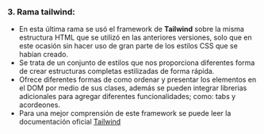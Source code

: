 ### 3. Rama **tailwind**:
- En esta última rama se usó el framework de **Tailwind** sobre la misma estructura HTML que se utilizó en las anteriores versiones, solo que en este ocasión sin hacer uso de gran parte de los estilos CSS que se habían creado.
- Se trata de un conjunto de estilos que nos proporciona diferentes forma de crear estructuras completas estilizadas de forma rápida.
- Ofrece diferentes formas de como ordenar y presentar los elementos en el DOM por medio de sus clases, además se pueden integrar librerias adicionales para agregar diferentes funcionalidades; como: tabs y acordeones.
- Para una mejor comprensión de este framework se puede leer la documentación oficial [Tailwind](https://tailwindcss.com/docs/installation/using-vite)

